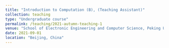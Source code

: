 ```yaml
---
title: "Introduction to Computation (B), (Teaching Assistant)"
collection: teaching
type: "Undergraduate course"
permalink: /teaching/2021-autumn-teaching-1
venue: "School of Electronic Engineering and Computer Science, Peking University"
date: 2021-09-01
location: "Beijing, China"
---
```

